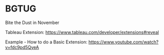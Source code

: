 # BGTUG
Bite the Dust in November


Tableau Extension: https://www.tableau.com/developer/extensions#reveal



Example - How to do a Basic Extension: https://www.youtube.com/watch?v=fdc9pd5QyeA
